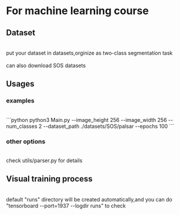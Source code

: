 # For machine learning course

## Dataset
</br> put your dataset in datasets,orginize as two-class segmentation task </br>
</br> can also download SOS datasets </br>

## Usages
### examples
</br> 
```python
python3 Main.py --image_height 256 --image_width 256 --num_classes 2  --dataset_path ./datasets/SOS/palsar --epochs 100 
```
</br>

### other options
</br> check utils/parser.py for details</br>

## Visual training process
</br> default "runs" directory will be created automatically,and you can do 
        "tensorboard  --port=1937 --logdir runs"  to check </br>
